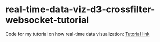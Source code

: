 # real-time-data-viz-d3-crossfilter-websocket-tutorial
Code for my tutorial on how real-time data visualization: <a href="http://www.benjaminmbrown.com/2016/02/tutorial-how-to-build-real-time-data-visualization-with-d3-crossfilter-and-websockets-in-python-by-example/?preview=true"> Tutorial link</a>